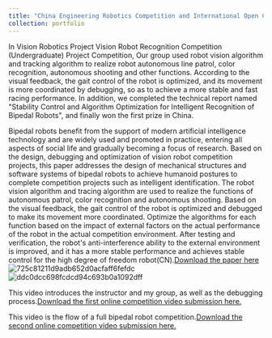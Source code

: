 ```yaml
---
title: "China Engineering Robotics Competition and International Open Championship, 2021"
collection: portfolio
---
```


In Vision Robotics Project Vision Robot Recognition Competition (Undergraduate) Project Competition, Our group used robot vision algorithm and tracking algorithm to realize robot autonomous line patrol, color recognition, autonomous shooting and other functions. According to the visual feedback, the gait control of the robot is optimized, and its movement is more coordinated by debugging, so as to achieve a more stable and fast racing performance. In addition, we completed the technical report named "Stability Control and Algorithm Optimization for Intelligent Recognition of Bipedal Robots", and finally won the first prize in China.

Bipedal robots benefit from the support of modern artificial intelligence technology and are widely used and promoted in practice, entering all aspects of social life and gradually becoming a focus of research. Based on the design, debugging and optimization of vision robot competition projects, this paper addresses the design of mechanical structures and software systems of bipedal robots to achieve humanoid postures to complete competition projects such as intelligent identification. The robot vision algorithm and tracing algorithm are used to realize the functions of autonomous patrol, color recognition and autonomous shooting. Based on the visual feedback, the gait control of the robot is optimized and debugged to make its movement more coordinated. Optimize the algorithms for each function based on the impact of external factors on the actual performance of the robot in the actual competition environment. After testing and verification, the robot's anti-interference ability to the external environment is improved, and it has a more stable performance and achieves stable control for the high degree of freedom robot(CN).[Download the paper here](https://github.com/EnderHangYuan/EnderHangYuan.github.io/blob/master/files/03-202103210211388.pdf)![725c81211d9adb652d0acfaff6fefdc](https://user-images.githubusercontent.com/98693538/153570646-1454780a-633b-4b19-9b5d-7ccc9ffffd98.jpg)
![ddc0dcc698fcdcd94c693b0a1092dff](https://user-images.githubusercontent.com/98693538/153570653-37a8ffcf-c086-412c-92b4-b7165fd2c512.jpg)

This video introduces the instructor and my group, as well as the debugging process.[Download the first online competition video submission here.](https://github.com/EnderHangYuan/EnderHangYuan.github.io/blob/master/images/01-202103210211388_x264.mp4)

This video is the flow of a full bipedal robot competition.[Download the second online competition video submission here.](https://github.com/EnderHangYuan/EnderHangYuan.github.io/blob/master/files/02-202103210211388_x264.mp4)
